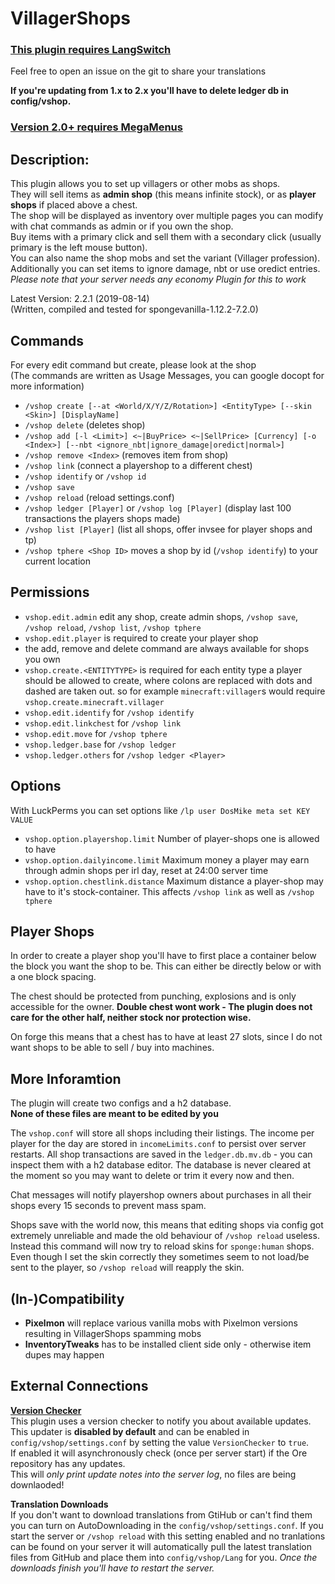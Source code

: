 VillagerShops
=====

### [This plugin requires LangSwitch](https://github.com/DosMike/LangSwitch)  
Feel free to open an issue on the git to share your translations


**If you're updating from 1.x to 2.x you'll have to delete ledger db in config/vshop.**
### [Version 2.0+ requires MegaMenus](https://ore.spongepowered.org/DosMike/Mega-Menus)

Description:
-----

This plugin allows you to set up villagers or other mobs as shops.  
They will sell items as **admin shop** (this means infinite stock), or as **player shops** if placed above a chest.  
The shop will be displayed as inventory over multiple pages you can modify with chat commands as admin or if you own the shop.  
Buy items with a primary click and sell them with a secondary click (usually primary is the left mouse button).  
You can also name the shop mobs and set the variant (Villager profession).  
Additionally you can set items to ignore damage, nbt or use oredict entries.  
*Please note that your server needs any economy Plugin for this to work*  

Latest Version: 2.2.1 (2019-08-14)<br>
(Written, compiled and tested for spongevanilla-1.12.2-7.2.0)

Commands
-----

For every edit command but create, please look at the shop  
(The commands are written as Usage Messages, you can google docopt for more information)

- `/vshop create [--at <World/X/Y/Z/Rotation>] <EntityType> [--skin <Skin>] [DisplayName]`
- `/vshop delete` (deletes shop)
- `/vshop add [-l <Limit>] <~|BuyPrice> <~|SellPrice> [Currency] [-o <Index>] [--nbt <ignore_nbt|ignore_damage|oredict|normal>]`
- `/vshop remove <Index>` (removes item from shop)
- `/vshop link` (connect a playershop to a different chest)
- `/vshop identify` or `/vshop id`
- `/vshop save`
- `/vshop reload` (reload settings.conf)
- `/vshop ledger [Player]` or `/vshop log [Player]` (display last 100 transactions the players shops made)
- `/vshop list [Player]` (list all shops, offer invsee for player shops and tp)
- `/vshop tphere <Shop ID>` moves a shop by id (`/vshop identify`) to your current location

Permissions
-----
- `vshop.edit.admin` edit any shop, create admin shops, `/vshop save`, `/vshop reload`, `/vshop list`, `/vshop tphere`
- `vshop.edit.player` is required to create your player shop
- the add, remove and delete command are always available for shops you own
- `vshop.create.<ENTITYTYPE>` is required for each entity type a player should be allowed to create, where colons are replaced with dots and dashed are taken out. so for example `minecraft:villager`s would require `vshop.create.minecraft.villager`
- `vshop.edit.identify` for `/vshop identify`
- `vshop.edit.linkchest` for `/vshop link`
- `vshop.edit.move` for `/vshop tphere`
- `vshop.ledger.base` for `/vshop ledger`
- `vshop.ledger.others` for `/vshop ledger <Player>`

Options
-----
With LuckPerms you can set options like `/lp user DosMike meta set KEY VALUE`

- `vshop.option.playershop.limit` Number of player-shops one is allowed to have
- `vshop.option.dailyincome.limit` Maximum money a player may earn through admin shops per irl day, reset at 24:00 server time
- `vshop.option.chestlink.distance` Maximum distance a player-shop may have to it's stock-container. This affects `/vshop link` as well as `/vshop tphere`

Player Shops
-----
In order to create a player shop you'll have to first place a container below the block you want the shop to be. This can either be directly below or with a one block spacing.

The chest should be protected from punching, explosions and is only accessible for the owner. **Double chest wont work - The plugin does not care for the other half, neither stock nor protection wise.**

On forge this means that a chest has to have at least 27 slots, since I do not want shops to be able to sell / buy into machines.

More Inforamtion
-----
The plugin will create two configs and a h2 database.   
**None of these files are meant to be edited by you**

The `vshop.conf` will store all shops including their listings. The income per player for the day are stored in `incomeLimits.conf` to persist over server restarts. All shop transactions are saved in the `ledger.db.mv.db` - you can inspect them with a h2 database editor. The database is never cleared at the moment so you may want to delete or trim it every now and then.

Chat messages will notify playershop owners about purchases in all their shops every 15 seconds to prevent mass spam.

Shops save with the world now, this means that editing shops via config got extremely unreliable and made the old behaviour of `/vshop reload` useless. Instead this command will now try to reload skins for `sponge:human` shops.   
Even though I set the skin correctly they sometimes seem to not load/be sent to the player, so `/vshop reload` will reapply the skin.

(In-)Compatibility
-----

* **Pixelmon** will replace various vanilla mobs with Pixelmon versions resulting in VillagerShops spamming mobs
* **InventoryTweaks** has to be installed client side only - otherwise item dupes may happen

External Connections
-----

**[Version Checker](https://github.com/DosMike/SpongePluginVersionChecker)**  
This plugin uses a version checker to notify you about available updates.  
This updater is **disabled by default** and can be enabled in `config/vshop/settings.conf`
by setting the value `VersionChecker` to `true`.    
If enabled it will asynchronously check (once per server start) if the Ore repository has any updates.  
This will *only print update notes into the server log*, no files are being downlaoded!

**Translation Downloads**  
If you don't want to download translations from GtiHub or can't find them you can turn on
AutoDownloading in the `config/vshop/settings.conf`. If you start the server or `/vshop reload`
with this setting enabled and no tranlations can be found on your server it will automatically 
pull the latest translation files from GitHub and place them into `config/vshop/Lang` for you. 
*Once the downloads finish you'll have to restart the server.*